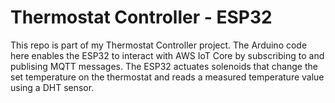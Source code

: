 # Thermostat Controller - ESP32

This repo is part of my Thermostat Controller project. The Arduino code here enables the ESP32 to interact with AWS IoT Core by subscribing to and publising MQTT messages. The ESP32 actuates solenoids that change the set temperature on the thermostat and reads a measured temperature value using a DHT sensor.

